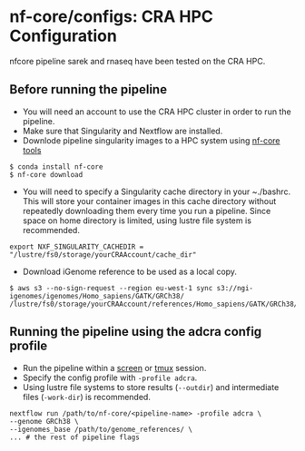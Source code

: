 # nf-core/configs: CRA HPC Configuration
nfcore pipeline sarek and rnaseq have been tested on the CRA HPC.

## Before running the pipeline
- You will need an account to use the CRA HPC cluster in order to run the pipeline.
- Make sure that Singularity and Nextflow are installed.
- Downlode pipeline singularity images to a HPC system using [nf-core tools](https://nf-co.re/tools/#downloading-pipelines-for-offline-use)
```
$ conda install nf-core
$ nf-core download
```
- You will need to specify a Singularity cache directory in your ~./bashrc. This will store your container images in this cache directory without repeatedly downloading them every time you run a pipeline. Since space on home directory is limited, using lustre file system is recommended. 
```
export NXF_SINGULARITY_CACHEDIR = "/lustre/fs0/storage/yourCRAAccount/cache_dir"
```
- Download iGenome reference to be used as a local copy.
```
$ aws s3 --no-sign-request --region eu-west-1 sync s3://ngi-igenomes/igenomes/Homo_sapiens/GATK/GRCh38/ /lustre/fs0/storage/yourCRAAccount/references/Homo_sapiens/GATK/GRCh38/
```
## Running the pipeline using the adcra config profile
- Run the pipeline within a [screen](https://linuxize.com/post/how-to-use-linux-screen/) or [tmux](https://linuxize.com/post/getting-started-with-tmux/) session.
- Specify the config profile with ```-profile adcra```.
- Using lustre file systems to store results (```--outdir```) and intermediate files (```-work-dir```) is recommended.
```
nextflow run /path/to/nf-core/<pipeline-name> -profile adcra \
--genome GRCh38 \
--igenomes_base /path/to/genome_references/ \
... # the rest of pipeline flags
```
